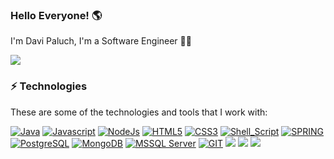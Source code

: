 

### Hello Everyone! 🌎

I'm Davi Paluch, I'm a Software Engineer 🐱‍💻

[![](https://img.shields.io/badge/LinkedIn-0077B5?style=for-the-badge&logo=linkedin&logoColor=white)](https://www.linkedin.com/in/davi-paluch-11377b22b/)


### ⚡ Technologies
These are some of the technologies and tools that I work with:

[![Java](https://img.shields.io/badge/Java-ED8B00?style=for-the-badge&color=blue)]() 
[![Javascript](https://img.shields.io/badge/JavaScript-F7DF1E?style=for-the-badge&logo=javascript&logoColor=black)]() 
[![NodeJs](https://img.shields.io/badge/Node.js-43853D?style=for-the-badge&logo=node.js&logoColor=white)]() 
[![HTML5](https://img.shields.io/badge/HTML5-E34F26?style=for-the-badge&logo=html5&logoColor=white)]() 
[![CSS3](https://img.shields.io/badge/CSS3-1572B6?style=for-the-badge&logo=css3&logoColor=white)]() 
[![Shell_Script](https://img.shields.io/badge/Shell_Script-121011?style=for-the-badge&logo=gnu-bash&logoColor=white)]() 
[![SPRING](https://img.shields.io/badge/Spring-6DB33F?style=for-the-badge&logo=spring&logoColor=white)]() 
[![PostgreSQL](https://img.shields.io/badge/PostgreSQL-316192?style=for-the-badge&logo=postgresql&logoColor=white)]() 
[![MongoDB](https://img.shields.io/badge/MongoDB-4EA94B?style=for-the-badge&logo=mongodb&logoColor=white)]()
[![MSSQL Server](https://img.shields.io/badge/Microsoft%20SQL%20Server-CC2927?style=for-the-badge&logo=microsoft%20sql%20server&logoColor=white)]()
[![GIT](https://img.shields.io/badge/GIT-E44C30?style=for-the-badge&logo=git&logoColor=white)]()
[![](https://img.shields.io/badge/Debian-A81D33?style=for-the-badge&logo=debian&logoColor=white)]()
[![](https://img.shields.io/badge/Linux-FCC624?style=for-the-badge&logo=linux&logoColor=black)]()
[![](https://img.shields.io/badge/docker-%230db7ed.svg?style=for-the-badge&logo=docker&logoColor=white)]()
